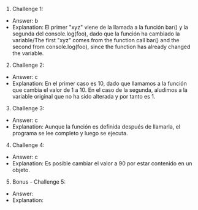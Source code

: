 1. Challenge 1:
  - Answer: b
  - Explanation: El primer "xyz" viene de la llamada a la función bar() y la segunda del console.log(foo), dado que la función ha cambiado la variable/The first "xyz" comes from the function call bar() and the second from console.log(foo), since the function has already changed the variable.


2. Challenge 2:
  - Answer: c
  - Explanation: En el primer caso es 10, dado que llamamos a la función que cambia el valor de 1 a 10. En el caso de la segunda, aludimos a la variable original que no ha sido alterada y por tanto es 1. 


3. Challenge 3:
  - Answer: c 
  - Explanation: Aunque la función es definida después de llamarla, el programa se lee completo y luego se ejecuta. 


4. Challenge 4:
  - Answer: c 
  - Explanation: Es posible cambiar el valor a 90 por estar contenido en un objeto. 


5. Bonus - Challenge 5:
  - Answer:
  - Explanation:
